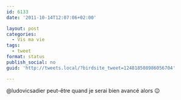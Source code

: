 ```yaml
---
id: 6133
date: '2011-10-14T12:07:06+02:00'

layout: post
categories:
  - Vis ma vie
tags:
  - tweet
format: status
publish_social: no
guid: 'http://tweets.local/?birdsite_tweet=124818508986056704'

---
```


@ludovicsadier peut-être quand je serai bien avancé alors 😉